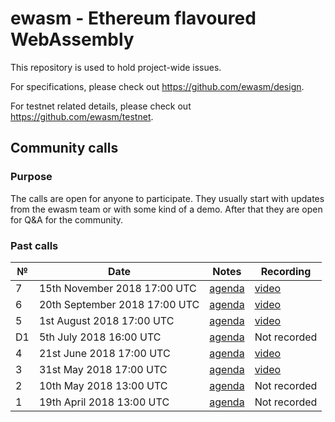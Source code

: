 # ewasm - Ethereum flavoured WebAssembly

This repository is used to hold project-wide issues.

For specifications, please check out https://github.com/ewasm/design.

For testnet related details, please check out https://github.com/ewasm/testnet.

## Community calls

### Purpose

The calls are open for anyone to participate. They usually start with updates from the ewasm team or with some kind of a demo. After that they are open for Q&A for the community.

### Past calls

 №  | Date                             | Notes          | Recording            |
--- | -------------------------------- | -------------- | -------------------- |
  7 | 15th November 2018 17:00 UTC     | [agenda](https://github.com/ewasm/pm/issues/22) | [video](https://youtu.be/vj6o6UCfyIY) |
  6 | 20th September 2018 17:00 UTC    | [agenda](https://github.com/ewasm/pm/issues/21) | [video](https://www.youtube.com/watch?v=apIHpBSdBio) |
  5 | 1st August 2018 17:00 UTC        | [agenda](https://github.com/ewasm/pm/issues/18) | [video](https://www.youtube.com/watch?v=o8qEaxjf6SI) |
 D1 | 5th July 2018 16:00 UTC          | [agenda](https://github.com/ewasm/pm/issues/19) | Not recorded |
  4 | 21st June 2018 17:00 UTC         | [agenda](https://github.com/ewasm/pm/issues/8) | [video](https://www.youtube.com/watch?v=TNRSmybqeQc) |
  3 | 31st May 2018 17:00 UTC          | [agenda](https://github.com/ewasm/pm/issues/7) | [video](http://youtu.be/2NBzN1fpJZ4) |
  2 | 10th May 2018 13:00 UTC          | [agenda](https://github.com/ewasm/pm/issues/6) | Not recorded |
  1 | 19th April 2018 13:00 UTC        | [agenda](https://github.com/ewasm/pm/issues/5) | Not recorded |
